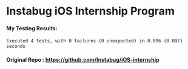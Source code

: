 # Instabug iOS Internship Program

#### My Testing Results:
```
Executed 4 tests, with 0 failures (0 unexpected) in 0.096 (0.097) seconds
```
#### Original Repo : https://github.com/Instabug/iOS-internship
